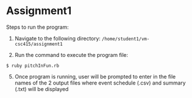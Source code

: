 # Assignment1

Steps to run the program:

1. Navigate to the following directory: ``` /home/student1/vm-csc415/assignment1 ```

3. Run the command to execute the program file:
   
``` $ ruby pitchInFun.rb ```

5. Once program is running, user will be prompted to enter in the file names of the 2 output files where event schedule (.csv) and summary (.txt) will be displayed
